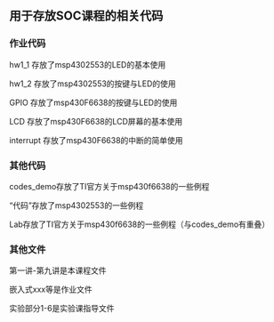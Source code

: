 ## 用于存放SOC课程的相关代码
### 作业代码

hw1_1 存放了msp4302553的LED的基本使用

hw1_2 存放了msp4302553的按键与LED的使用

GPIO 存放了msp430F6638的按键与LED的使用

LCD 存放了msp430F6638的LCD屏幕的基本使用

interrupt 存放了msp430F6638的中断的简单使用

### 其他代码

codes_demo存放了TI官方关于msp430f6638的一些例程

“代码”存放了msp4302553的一些例程

Lab存放了TI官方关于msp430f6638的一些例程（与codes_demo有重叠）

### 其他文件

第一讲-第九讲是本课程文件

嵌入式xxx等是作业文件

实验部分1-6是实验课指导文件

